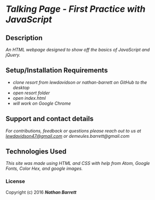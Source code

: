 # _Talking Page - First Practice with JavaScript_


## Description

_An HTML webpage designed to show off the basics of JavaScript and jQuery._

## Setup/Installation Requirements

* _clone resort from lewdavidson or nathan-barrett on GitHub to the desktop_
* _open resort folder_
* _open index.html_
* _will work on Google Chrome_

## Support and contact details

_For contributions, feedback or questions please reach out to us at lewdavidson47@gmail.com or demeules.barrett@gmail.com_

## Technologies Used

_This site was made using HTML and CSS with help from Atom, Google Fonts, Color Hex, and google images._

### License

Copyright (c) 2016 **_Nathan Barrett_**
